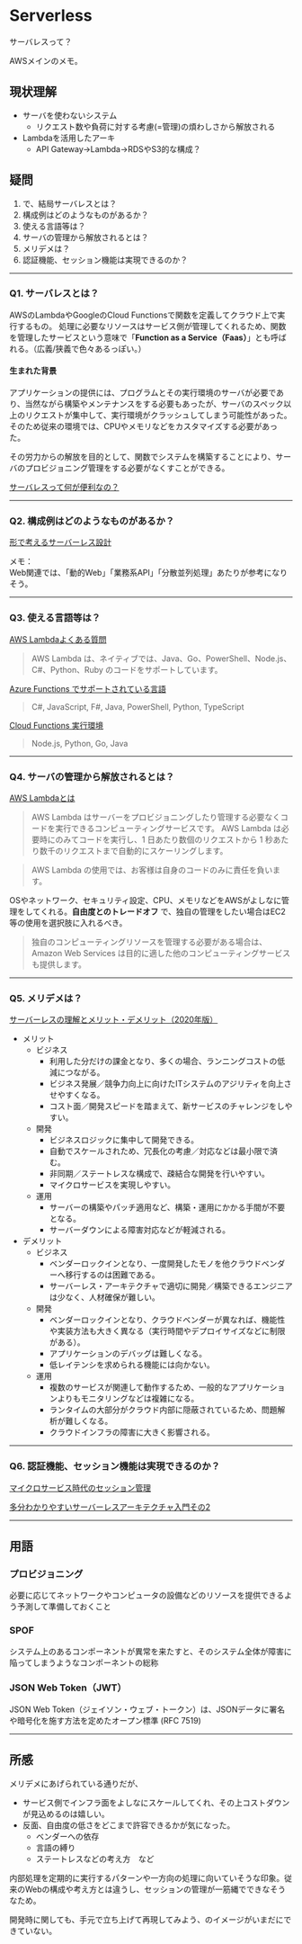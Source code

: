 # Serverless

サーバレスって？

AWSメインのメモ。

## 現状理解
- サーバを使わないシステム
  - リクエスト数や負荷に対する考慮(=管理)の煩わしさから解放される
- Lambdaを活用したアーキ
  - API Gateway→Lambda→RDSやS3的な構成？

## 疑問

1. で、結局サーバレスとは？
1. 構成例はどのようなものがあるか？
1. 使える言語等は？
1. サーバの管理から解放されるとは？
1. メリデメは？
1. 認証機能、セッション機能は実現できるのか？

---

### Q1. サーバレスとは？
AWSのLambdaやGoogleのCloud Functionsで関数を定義してクラウド上で実行するもの。
処理に必要なリソースはサービス側が管理してくれるため、関数を管理したサービスという意味で「**Function as a Service（Faas）**」とも呼ばれる。（広義/狭義で色々あるっぽい。）

#### 生まれた背景

アプリケーションの提供には、プログラムとその実行環境のサーバが必要であり、当然ながら構築やメンテナンスをする必要もあったが、サーバのスペック以上のリクエストが集中して、実行環境がクラッシュしてしまう可能性があった。
そのため従来の環境では、CPUやメモリなどをカスタマイズする必要があった。

その労力からの解放を目的として、関数でシステムを構築することにより、サーバのプロビジョニング管理をする必要がなくすことができる。

[サーバレスって何が便利なの？](https://aws.amazon.com/jp/builders-flash/202003/awsgeek-serverless/)

---

### Q2. 構成例はどのようなものがあるか？

[形で考えるサーバーレス設計](https://aws.amazon.com/jp/serverless/patterns/serverless-pattern/)

メモ：  
Web関連では、「動的Web」「業務系API」「分散並列処理」あたりが参考になりそう。

---

### Q3. 使える言語等は？

[AWS Lambdaよくある質問](https://aws.amazon.com/jp/lambda/faqs/#:~:text=AWS%20Lambda%20%E3%81%AF%E3%80%81%E3%83%8D%E3%82%A4%E3%83%86%E3%82%A3%E3%83%96%E3%81%A7%E3%81%AF,%E3%82%92%E6%8F%90%E4%BE%9B%E3%81%97%E3%81%A6%E3%81%84%E3%81%BE%E3%81%99%E3%80%82)

> AWS Lambda は、ネイティブでは、Java、Go、PowerShell、Node.js、C#、Python、Ruby のコードをサポートしています。

[Azure Functions でサポートされている言語](https://docs.microsoft.com/ja-jp/azure/azure-functions/supported-languages)

> C#, JavaScript, F#, Java, PowerShell, Python, TypeScript

[Cloud Functions 実行環境](https://cloud.google.com/functions/docs/concepts/exec?hl=ja)

> Node.js, Python, Go, Java

---

### Q4. サーバの管理から解放されるとは？

[AWS Lambdaとは](https://docs.aws.amazon.com/ja_jp/lambda/latest/dg/welcome.html)

> AWS Lambda はサーバーをプロビジョニングしたり管理する必要なくコードを実行できるコンピューティングサービスです。 AWS Lambda は必要時にのみてコードを実行し、1 日あたり数個のリクエストから 1 秒あたり数千のリクエストまで自動的にスケーリングします。

> AWS Lambda の使用では、お客様は自身のコードのみに責任を負います。

OSやネットワーク、セキュリティ設定、CPU、メモリなどをAWSがよしなに管理をしてくれる。**自由度とのトレードオフ** で、独自の管理をしたい場合はEC2等の使用を選択肢に入れるべき。

> 独自のコンピューティングリソースを管理する必要がある場合は、Amazon Web Services は目的に適した他のコンピューティングサービスも提供します。

---

### Q5. メリデメは？

[サーバーレスの理解とメリット・デメリット（2020年版）](https://qiita.com/takanorig/items/3a3a0b43b5be5b4a124f)

- メリット
  - ビジネス
    - 利用した分だけの課金となり、多くの場合、ランニングコストの低減につながる。
    - ビジネス発展／競争力向上に向けたITシステムのアジリティを向上させやすくなる。
    - コスト面／開発スピードを踏まえて、新サービスのチャレンジをしやすい。
  - 開発
    - ビジネスロジックに集中して開発できる。
    - 自動でスケールされため、冗長化の考慮／対応などは最小限で済む。
    - 非同期／ステートレスな構成で、疎結合な開発を行いやすい。
    - マイクロサービスを実現しやすい。
  - 運用
    - サーバーの構築やパッチ適用など、構築・運用にかかる手間が不要となる。
    - サーバーダウンによる障害対応などが軽減される。
- デメリット
  - ビジネス
    - ベンダーロックインとなり、一度開発したモノを他クラウドベンダーへ移行するのは困難である。
    - サーバーレス・アーキテクチャで適切に開発／構築できるエンジニアは少なく、人材確保が難しい。
  - 開発
    - ベンダーロックインとなり、クラウドベンダーが異なれば、機能性や実装方法も大きく異なる（実行時間やデプロイサイズなどに制限がある）。
    - アプリケーションのデバッグは難しくなる。
    - 低レイテンシを求められる機能には向かない。
  - 運用
    - 複数のサービスが関連して動作するため、一般的なアプリケーションよりもモニタリングなどは複雑になる。
    - ランタイムの大部分がクラウド内部に隠蔽されているため、問題解析が難しくなる。
    - クラウドインフラの障害に大きく影響される。

---

### Q6. 認証機能、セッション機能は実現できるのか？

[マイクロサービス時代のセッション管理](https://engineer.retty.me/entry/2019/12/21/171549)

[多分わかりやすいサーバーレスアーキテクチャ入門その2](https://tech-lab.sios.jp/archives/11110)

---

## 用語

### プロビジョニング
必要に応じてネットワークやコンピュータの設備などのリソースを提供できるよう予測して準備しておくこと

### SPOF
システム上のあるコンポーネントが異常を来たすと、そのシステム全体が障害に陥ってしまうようなコンポーネントの総称

### JSON Web Token（JWT）
JSON Web Token（ジェイソン・ウェブ・トークン）は、JSONデータに署名や暗号化を施す方法を定めたオープン標準 (RFC 7519)

---

## 所感

メリデメにあげられている通りだが、  
- サービス側でインフラ面をよしなにスケールしてくれ、その上コストダウンが見込めるのは嬉しい。
- 反面、自由度の低さをどこまで許容できるかが気になった。
    - ベンダーへの依存
    - 言語の縛り
    - ステートレスなどの考え方　など

内部処理を定期的に実行するパターンや一方向の処理に向いていそうな印象。従来のWebの構成や考え方とは違うし、セッションの管理が一筋縄でできなそうなため。  

開発時に関しても、手元で立ち上げて再現してみよう、のイメージがいまだにできていない。